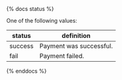 {% docs status %}
	
One of the following values: 

| status         | definition                                       |
|----------------|--------------------------------------------------|
| success        | Payment was successful.                          |
| fail           | Payment failed.                                  |

{% enddocs %}